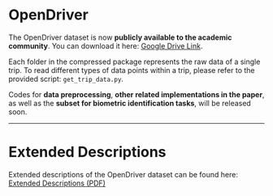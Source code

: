# OpenDriver

The OpenDriver dataset is now **publicly available to the academic community**.
You can download it here: [Google Drive Link](https://drive.google.com/file/d/1dxj5UEzKUkoeu0ohAGpMpSHVJLlfqE0E/view?usp=drive_link).

Each folder in the compressed package represents the raw data of a single trip.
To read different types of data points within a trip, please refer to the provided script: `get_trip_data.py`.

Codes for **data preprocessing**, **other related implementations in the paper**, as well as the **subset for biometric identification tasks**, will be released soon.

---

# Extended Descriptions

Extended descriptions of the OpenDriver dataset can be found here:
[Extended Descriptions (PDF)](https://github.com/bdne/OpenDriver/blob/main/images/Extended%20Descriptions.pdf)

